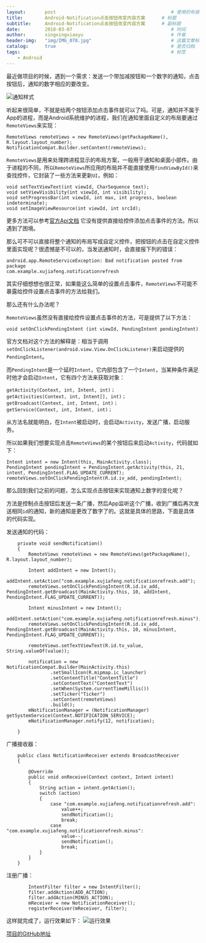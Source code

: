 ```yaml
---
layout:       post                                          # 使用的布局（不需要改）
title:        Android-Notification点击按钮改变内容方案      # 标题 
subtitle:     Android-Notification点击按钮改变内容方案      # 副标题
date:         2018-03-07                                    # 时间
author:       xingxingxiaoyu                                # 作者
header-img:   "img/IMG_078.jpg"                             # 这篇文章标题背景图片
catalog:      true                                          # 是否归档
tags:                                                       # 标签
    - Android
---
```



最近做项目的时候，遇到一个需求：发送一个带加减按钮和一个数字的通知，点击按钮后，通知的数字相应的要改变。

![通知样式](http://upload-images.jianshu.io/upload_images/2292129-323b0829530ff312.png?imageMogr2/auto-orient/strip%7CimageView2/2/w/1240)

听起来很简单，不就是给两个按钮添加点击事件就可以了吗。可是，通知并不属于App的进程，而是Android系统维护的进程，我们在通知里面自定义的布局要通过```RemoteViews```来实现：
```
RemoteViews remoteViews = new RemoteViews(getPackageName(), R.layout.layout_number);
NotificationCompat.Builder.setContent(remoteViews);
```
```RemoteViews```是用来处理跨进程显示的布局方案，一般用于通知和桌面小部件。由于进程的不同，所以```RemoteViews```所应用的布局并不能直接使用```findViewById()```来查找控件，它封装了一些方法来更新```UI```，例如：
```
void setTextViewText(int viewId, CharSequence text);
void setViewVisibility(int viewId, int visibility);
void setProgressBar(int viewId, int max, int progress, boolean indeterminate);
void setImageViewResource(int viewId, int srcId);
```
更多方法可以参考[官方Api文档](https://developer.android.google.cn/reference/android/widget/RemoteViews.html)
它没有提供直接给控件添加点击事件的方法。所以遇到了困境。

那么可不可以直接将整个通知的布局写成自定义控件，把按钮的点击在自定义控件里面实现呢？很遗憾是不可以的，当发送通知时，会直接报下列的错误：
```
android.app.RemoteServiceException: Bad notification posted from package 
com.example.xujiafeng.notificationrefresh
```
其实仔细想想也很正常，如果能这么简单的设置点击事件，```RemoteViews```不可能不暴露给控件设置点击事件的方法给我们。

那么还有什么办法呢？

```RemoteViews```虽然没有直接给控件设置点击事件的方法，可是提供了以下方法：
```
void setOnClickPendingIntent (int viewId, PendingIntent pendingIntent)
```
官方文档对这个方法的解释是：相当于调用```setOnClickListener(android.view.View.OnClickListener)```来启动提供的```PendingIntent```。

而```PendingIntent```是一个延时```Intent```，它内部包含了一个```Intent```，当某种条件满足时他才会启动```Intent```，它有四个方法来获取对象：
```
getActivity(Context, int, Intent, int)；
getActivities(Context, int, Intent[], int)；
getBroadcast(Context, int, Intent, int)；
getService(Context, int, Intent, int)；
```
从方法名就能明白，在```Intent```被启动时，会启动```Activity```，发送广播，启动服务。

所以如果我们想要实现点击```RemoteViews```的某个按钮后来启动```Activity```，代码就如下：
```
Intent intent = new Intent(this, MainActivity.class);
PendingIntent pendingIntent = PendingIntent.getActivity(this, 21, intent, PendingIntent.FLAG_UPDATE_CURRENT);
remoteViews.setOnClickPendingIntent(R.id.iv_add, pendingIntent);
```

那么回到我们之前的问题，怎么实现点击按钮来实现通知上数字的变化呢？

方法是控制点击按钮后发送一条广播，然后App监听这个广播，收到广播后再次发送相同```id```的通知，新的通知是更改了数字了的。这就是具体的思路，下面是具体的代码实现。

发送通知的代码：
```
    private void sendNotification()
    {
        RemoteViews remoteViews = new RemoteViews(getPackageName(), R.layout.layout_number);

        Intent addIntent = new Intent();
        addIntent.setAction("com.example.xujiafeng.notificationrefresh.add");
        remoteViews.setOnClickPendingIntent(R.id.iv_add, PendingIntent.getBroadcast(MainActivity.this, 10, addIntent, PendingIntent.FLAG_UPDATE_CURRENT));

        Intent minusIntent = new Intent();
        addIntent.setAction("com.example.xujiafeng.notificationrefresh.minus");
        remoteViews.setOnClickPendingIntent(R.id.iv_add, PendingIntent.getBroadcast(MainActivity.this, 10, minusIntent, PendingIntent.FLAG_UPDATE_CURRENT));

        remoteViews.setTextViewText(R.id.tv_value, String.valueOf(value));

        notification = new NotificationCompat.Builder(MainActivity.this)
                .setSmallIcon(R.mipmap.ic_launcher)
                .setContentTitle("ContentTitle")
                .setContentText("ContentText")
                .setWhen(System.currentTimeMillis())
                .setTicker("Ticker")
                .setContent(remoteViews)
                .build();
        mNotificationManager = (NotificationManager) getSystemService(Context.NOTIFICATION_SERVICE);
        mNotificationManager.notify(12, notification);

    }
```
广播接收器：
```
    public class NotificationReceiver extends BroadcastReceiver
    {

        @Override
        public void onReceive(Context context, Intent intent)
        {
            String action = intent.getAction();
            switch (action)
            {
                case "com.example.xujiafeng.notificationrefresh.add":
                    value++;
                    sendNotification();
                    break;
                case "com.example.xujiafeng.notificationrefresh.minus":
                    value--;
                    sendNotification();
                    break;
            }
        }
    }
```
注册广播：
```
        IntentFilter filter = new IntentFilter();
        filter.addAction(ADD_ACTION);
        filter.addAction(MINUS_ACTION);
        mReceiver = new NotificationReceiver();
        registerReceiver(mReceiver, filter);
```
这样就完成了，运行效果如下：
![运行效果](http://upload-images.jianshu.io/upload_images/2292129-727583b6e0be1bbd.gif?imageMogr2/auto-orient/strip)

[项目的GitHub地址](https://github.com/xingxingxiaoyu/NotificationRefresh)
